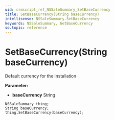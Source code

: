 ```yaml
---
uid: crmscript_ref_NSSaleSummary_SetBaseCurrency
title: SetBaseCurrency(String baseCurrency)
intellisense: NSSaleSummary.SetBaseCurrency
keywords: NSSaleSummary, GetBaseCurrency
so.topic: reference
---
```


# SetBaseCurrency(String baseCurrency)

Default currency for the installation

**Parameter:** 
 - **baseCurrency** String

```crmscript
NSSaleSummary thing;
String baseCurrency;
thing.SetBaseCurrency(baseCurrency);
```

